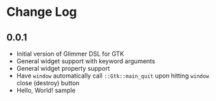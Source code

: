 # Change Log

## 0.0.1

- Initial version of Glimmer DSL for GTK
- General widget support with keyword arguments
- General widget property support
- Have `window` automatically call `::Gtk::main_quit` upon hitting `window` close (destroy) button
- Hello, World! sample
